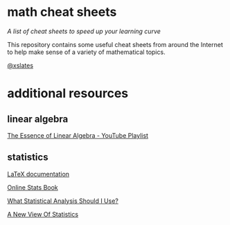 # math cheat sheets
*A list of cheat sheets to speed up your learning curve*

This repository contains some useful cheat sheets from around the Internet to help make sense of a variety of mathematical topics.

[@xslates](https://twitter.com/xslates)

# additional resources

## linear algebra

[The Essence of Linear Algebra - YouTube Playlist](https://www.youtube.com/watch?list=PLZHQObOWTQDPD3MizzM2xVFitgF8hE_ab&v=kjBOesZCoqc)

## statistics

[LaTeX documentation](https://en.wikibooks.org/wiki/LaTeX/Mathematics)

[Online Stats Book](http://onlinestatbook.com/2/index.html)

[What Statistical Analysis Should I Use?](http://www.ats.ucla.edu/stat/stata/whatstat/whatstat.htm)

[A New View Of Statistics](http://www.sportsci.org/resource/stats/contents.html)